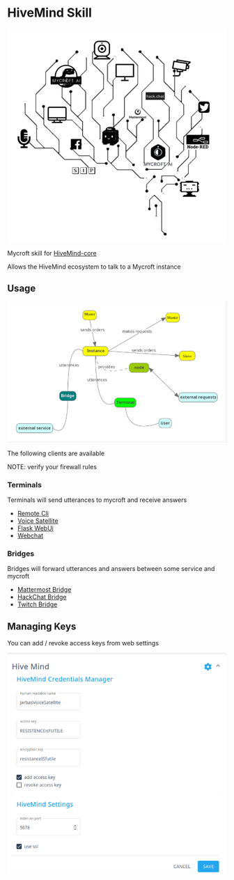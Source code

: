 # HiveMind Skill

![](./logo.png)

Mycroft skill for [HiveMind-core](https://github.com/OpenJarbas/HiveMind-core)

Allows the HiveMind ecosystem to talk to a Mycroft instance

## Usage

![](./hivemind.png)

The following clients are available

NOTE: verify your firewall rules

### Terminals

Terminals will send utterances to mycroft and receive answers

- [Remote Cli](https://github.com/OpenJarbas/HiveMind-cli)
- [Voice Satellite](https://github.com/OpenJarbas/HiveMind-voice-sat)
- [Flask WebUi](https://github.com/OpenJarbas/HiveMind-flask-terminal)
- [Webchat](https://github.com/OpenJarbas/HiveMind---Webchat-Terminal)

### Bridges

Bridges will forward utterances and answers between some service and mycroft

- [Mattermost Bridge](https://github.com/OpenJarbas/HiveMind_mattermost_bridge)
- [HackChat Bridge](https://github.com/OpenJarbas/HiveMind-HackChatBridge)
- [Twitch Bridge](https://github.com/OpenJarbas/HiveMind-twitch-bridge)


## Managing Keys

You can add / revoke access keys from web settings


![](./websettings.png)
